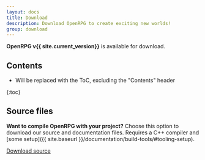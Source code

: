 ```yaml
---
layout: docs
title: Download
description: Download OpenRPG to create exciting new worlds!
group: download
---
```

**OpenRPG v{{ site.current_version}}** is available for download.

## Contents

* Will be replaced with the ToC, excluding the "Contents" header
<div class="toc-download">
    {:toc}
</div>

<!-- ## OpenRPG installer

**Download OpenRPG's ready-to-use installer to easily managing your tabletop assets.** Includes compiled versions of all our programs and tools. Doesn't include documentation or source files.

<a href="{{ site.download.dist }}" class="btn btn-lg btn-bs">Download Bootstrap</a> -->

## Source files
**Want to compile OpenRPG with your project?** Choose this option to download our source and documentation files. Requires a C++ compiler and [some setup]({{ site.baseurl }}/documentation/build-tools/#tooling-setup).

<a href="{{ site.download.source }}" class="btn">Download source</a>